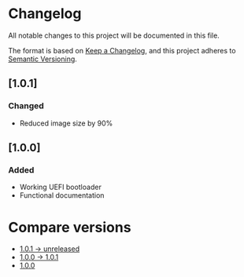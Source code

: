# Changelog

All notable changes to this project will be documented in this file.

The format is based on [Keep a Changelog](https://keepachangelog.com/en/1.1.0/),
and this project adheres to [Semantic Versioning](https://semver.org/spec/v2.0.0.html).

## [1.0.1]

### Changed

- Reduced image size by 90%

## [1.0.0]

### Added

- Working UEFI bootloader
- Functional documentation

# Compare versions

* [1.0.1 -> unreleased](https://github.com/Kruhlmann/re-bootloader/compare/1.0.1...HEAD)
* [1.0.0 -> 1.0.1](https://github.com/Kruhlmann/re-bootloader/compare/1.0.0...1.0.1)
* [1.0.0](https://github.com/Kruhlmann/re-bootloader/releases/tag/1.0.0)
